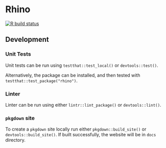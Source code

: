 # Rhino

<!-- badges: start -->
[![R build status](https://github.com/Appsilon/rhino/workflows/R-CMD-check/badge.svg)](https://github.com/Appsilon/rhino/actions)
<!-- badges: end -->

## Development
### Unit Tests
Unit tests can be run using `testthat::test_local()` or `devtools::test()`.

Alternatively, the package can be installed, and then tested with `testthat::test_package("rhino")`.

### Linter
Linter can be run using either `lintr::lint_package()` or `devtools::lint()`.

### `pkgdown` site
To create a `pkgdown` site locally run either `pkgdown::build_site()` or `devtools::build_site()`.
If built successfully, the website will be in `docs` directory.
